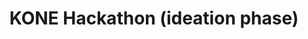 ---
layout: page 
title: KONE Hackathon (ideation phase) 
description: Our motto was to automate the duration of life from entering a smart society to reaching your doorstep. So we built a prototype that recognizes you when you enter the building using RF id sensors (each resident has a RFID card). 
img: assets/img/kone.png  
redirect: https://github.com/Nikunj-Gupta/classicKONE 
importance: 7 
category: fun 
--- 